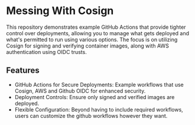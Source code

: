# Messing With Cosign
This repository demonstrates example GitHub Actions that provide tighter control over deployments, allowing you to manage what gets deployed and what's permitted to run using various options. The focus is on utilizing Cosign for signing and verifying container images, along with AWS authentication using OIDC trusts.

## Features
* GitHub Actions for Secure Deployments: Example workflows that use Cosign, AWS and Github OIDC for enhanced security.
* Deployment Controls: Ensure only signed and verified images are deployed.
* Flexible Configuration: Beyond having to include required workflows, users can customize the github workflows however they want.
